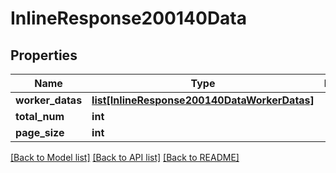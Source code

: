 # InlineResponse200140Data

## Properties
Name | Type | Description | Notes
------------ | ------------- | ------------- | -------------
**worker_datas** | [**list[InlineResponse200140DataWorkerDatas]**](InlineResponse200140DataWorkerDatas.md) |  | 
**total_num** | **int** |  | 
**page_size** | **int** |  | 

[[Back to Model list]](../README.md#documentation-for-models) [[Back to API list]](../README.md#documentation-for-api-endpoints) [[Back to README]](../README.md)

